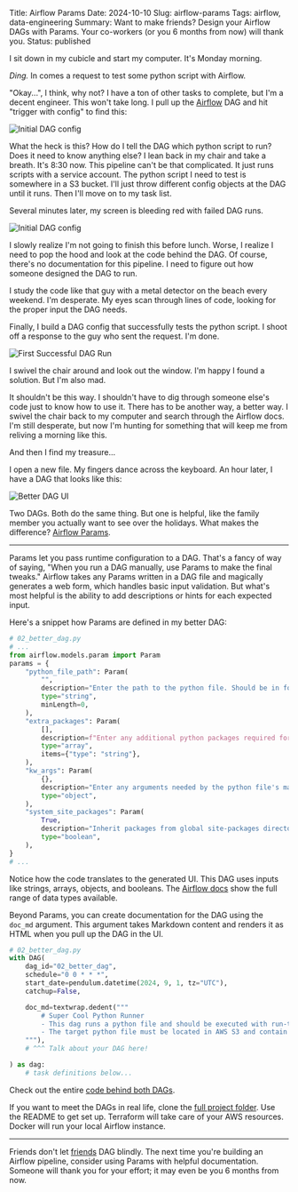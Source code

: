 Title: Airflow Params
Date: 2024-10-10
Slug: airflow-params
Tags: airflow, data-engineering
Summary: Want to make friends? Design your Airflow DAGs with Params. Your co-workers (or you 6 months from now) will thank you.
Status: published

I sit down in my cubicle and start my computer. It's Monday morning. 

*Ding.* In comes a request to test some python script with Airflow. 

"Okay...", I think, why not? I have a ton of other tasks to complete, but I'm a decent engineer. This won't take long. I pull up the [Airflow](https://airflow.apache.org/) DAG and hit "trigger with config" to find this: 

<img alt="Initial DAG config" src="/static/images/post006/InitialConfig.jpeg" class="w-full md:w-auto md:max-w-xl mx-auto">

What the heck is this? How do I tell the DAG which python script to run? Does it need to know anything else? I lean back in my chair and take a breath. It's 8:30 now. This pipeline can't be that complicated. It just runs scripts with a service account. The python script I need to test is somewhere in a S3 bucket. I'll just throw different config objects at the DAG until it runs. Then I'll move on to my task list.

Several minutes later, my screen is bleeding red with failed DAG runs.

<img alt="Initial DAG config" src="/static/images/post006/BleedingDag.jpeg" class="w-full md:w-auto md:max-w-2xl mx-auto">

I slowly realize I'm not going to finish this before lunch. Worse, I realize I need to pop the hood and look at the code behind the DAG. Of course, there's no documentation for this pipeline. I need to figure out how someone designed the DAG to run. 

I study the code like that guy with a metal detector on the beach every weekend. I'm desperate. My eyes scan through lines of code, looking for the proper input the DAG needs. 

Finally, I build a DAG config that successfully tests the python script. I shoot off a response to the guy who sent the request. I'm done. 

![First Successful DAG Run](/static/images/post006/FirstDagSuccess.jpeg)

I swivel the chair around and look out the window. I'm happy I found a solution. But I'm also mad. 

It shouldn't be this way. I shouldn't have to dig through someone else's code just to know how to use it. There has to be another way, a better way. I swivel the chair back to my computer and search through the Airflow docs. I'm still desperate, but now I'm hunting for something that will keep me from reliving a morning like this. 

And then I find my treasure...

I open a new file. My fingers dance across the keyboard. An hour later, I have a DAG that looks like this: 

<img alt="Better DAG UI" src="/static/images/post006/BetterDagUI.jpeg" class="mx-auto">

Two DAGs. Both do the same thing. But one is helpful, like the family member you actually want to see over the holidays. What makes the difference? [Airflow Params](https://airflow.apache.org/docs/apache-airflow/stable/core-concepts/params.html). 

---

Params let you pass runtime configuration to a DAG. That's a fancy of way of saying, "When you run a DAG manually, use Params to make the final tweaks." Airflow takes any Params written in a DAG file and magically generates a web form, which handles basic input validation. But what's most helpful is the ability to add descriptions or hints for each expected input. 

Here's a snippet how Params are defined in my better DAG: 

```python
# 02_better_dag.py
# ...
from airflow.models.param import Param
params = {
    "python_file_path": Param(
        "",
        description="Enter the path to the python file. Should be in format of 's3://<bucket-name>/<path-to-file>.py'",
        type="string",
        minLength=0,
    ),
    "extra_packages": Param(
        [],
        description=f"Enter any additional python packages required for the python file. Each package should be entered on a separate line without quotation.\nStandard packages: {STANDARD_PACKAGES}",
        type="array",
        items={"type": "string"},
    ),
    "kw_args": Param(
        {},
        description="Enter any arguments needed by the python file's main() function as key-value pairs. Input should be a python dictionary that passes JSON parsing",
        type="object",
    ),
    "system_site_packages": Param(
        True,
        description="Inherit packages from global site-packages directory",
        type="boolean",
    ),
}
# ...
```

Notice how the code translates to the generated UI. This DAG uses inputs like strings, arrays, objects, and booleans. The [Airflow docs](https://airflow.apache.org/docs/apache-airflow/stable/core-concepts/params.html) show the full range of data types available. 

Beyond Params, you can create documentation for the DAG using the `doc_md` argument. This argument takes Markdown content and renders it as HTML when you pull up the DAG in the UI. 

```python
# 02_better_dag.py
with DAG(
    dag_id="02_better_dag",
    schedule="0 0 * * *",
    start_date=pendulum.datetime(2024, 9, 1, tz="UTC"),
    catchup=False,

    doc_md=textwrap.dedent("""
        # Super Cool Python Runner
        - This dag runs a python file and should be executed with run-time configuration.
        - The target python file must be located in AWS S3 and contain a `main()` function.
    """),
    # ^^^ Talk about your DAG here!

) as dag:
    # task definitions below...
```

Check out the entire [code behind both DAGs](https://github.com/kishanpatel789/kp_data_dev_blog_repos/tree/main/airflow_params/airflow/dags). 

If you want to meet the DAGs in real life, clone the [full project folder](https://github.com/kishanpatel789/kp_data_dev_blog_repos/tree/main/airflow_params). Use the README to get set up. Terraform will take care of your AWS resources. Docker will run your local Airflow instance. 

---

Friends don't let [friends](https://kpdata.dev) DAG blindly. The next time you're building an Airflow pipeline, consider using Params with helpful documentation. Someone will thank you for your effort; it may even be you 6 months from now. 